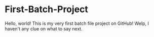 # First-Batch-Project

Hello, world! This is my very first batch file project on GitHub! Welp, I haven't any clue on what to say next.
